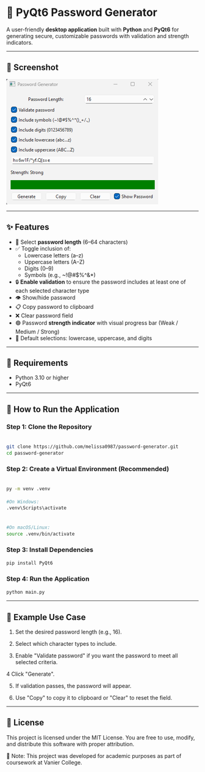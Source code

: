 # 🔐 PyQt6 Password Generator

A user-friendly **desktop application** built with **Python** and **PyQt6** for generating secure, customizable passwords with validation and strength indicators.

---

## 📸 Screenshot

![screenshot](assign2/screenshots/image.png)

---

## ✨ Features

- 🔢 Select **password length** (6–64 characters)
- ✅ Toggle inclusion of:
  - Lowercase letters (a–z)
  - Uppercase letters (A–Z)
  - Digits (0–9)
  - Symbols (e.g., ~!@#$%^&*)
- 🔒 **Enable validation** to ensure the password includes at least one of each selected character type
- 👁️ Show/hide password
- 📋 Copy password to clipboard
- ❌ Clear password field
- 🟢 Password **strength indicator** with visual progress bar (Weak / Medium / Strong)
- 🧠 Default selections: lowercase, uppercase, and digits

---

## 🧰 Requirements

- Python 3.10 or higher
- PyQt6

---

## 🚀 How to Run the Application

### Step 1: Clone the Repository
```bash

git clone https://github.com/melissa0987/password-generator.git
cd password-generator

```

### Step 2: Create a Virtual Environment (Recommended)
```bash 

py -m venv .venv

#On Windows:
.venv\Scripts\activate


#On macOS/Linux:
source .venv/bin/activate 
```

### Step 3: Install Dependencies
```bash
pip install PyQt6
```

### Step 4: Run the Application
```bash
python main.py
```

---

##  🧪 Example Use Case
1. Set the desired password length (e.g., 16).

2. Select which character types to include.

3. Enable "Validate password" if you want the password to meet all selected criteria.

4 Click "Generate".

5. If validation passes, the password will appear.

6. Use "Copy" to copy it to clipboard or "Clear" to reset the field.

---

##  📝 License
This project is licensed under the MIT License.
You are free to use, modify, and distribute this software with proper attribution.

📝 Note: This project was developed for academic purposes as part of coursework at Vanier College.